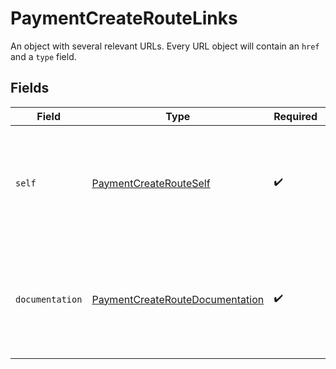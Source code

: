 # PaymentCreateRouteLinks

An object with several relevant URLs. Every URL object will contain an `href` and a `type` field.


## Fields

| Field                                                                                         | Type                                                                                          | Required                                                                                      | Description                                                                                   |
| --------------------------------------------------------------------------------------------- | --------------------------------------------------------------------------------------------- | --------------------------------------------------------------------------------------------- | --------------------------------------------------------------------------------------------- |
| `self`                                                                                        | [PaymentCreateRouteSelf](../../models/operations/PaymentCreateRouteSelf.md)                   | :heavy_check_mark:                                                                            | In v2 endpoints, URLs are commonly represented as objects with an `href` and `type` field.    |
| `documentation`                                                                               | [PaymentCreateRouteDocumentation](../../models/operations/PaymentCreateRouteDocumentation.md) | :heavy_check_mark:                                                                            | In v2 endpoints, URLs are commonly represented as objects with an `href` and `type` field.    |
